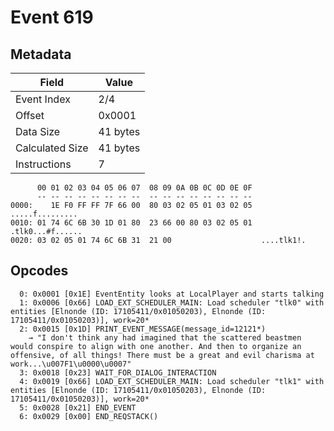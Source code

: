# Event 619

## Metadata

| Field           | Value    |
|-----------------|----------|
| Event Index     | 2/4      |
| Offset          | 0x0001   |
| Data Size       | 41 bytes |
| Calculated Size | 41 bytes |
| Instructions    | 7        |

```
      00 01 02 03 04 05 06 07  08 09 0A 0B 0C 0D 0E 0F
      -- -- -- -- -- -- -- --  -- -- -- -- -- -- -- --
0000:    1E F0 FF FF 7F 66 00  80 03 02 05 01 03 02 05   .....f.........
0010: 01 74 6C 6B 30 1D 01 80  23 66 00 80 03 02 05 01  .tlk0...#f......
0020: 03 02 05 01 74 6C 6B 31  21 00                    ....tlk1!.      
```

## Opcodes

```
  0: 0x0001 [0x1E] EventEntity looks at LocalPlayer and starts talking
  1: 0x0006 [0x66] LOAD_EXT_SCHEDULER_MAIN: Load scheduler "tlk0" with entities [Elnonde (ID: 17105411/0x01050203), Elnonde (ID: 17105411/0x01050203)], work=20*
  2: 0x0015 [0x1D] PRINT_EVENT_MESSAGE(message_id=12121*)
    → "I don't think any had imagined that the scattered beastmen would conspire to align with one another. And then to organize an offensive, of all things! There must be a great and evil charisma at work...\u007F1\u0000\u0007"
  3: 0x0018 [0x23] WAIT_FOR_DIALOG_INTERACTION
  4: 0x0019 [0x66] LOAD_EXT_SCHEDULER_MAIN: Load scheduler "tlk1" with entities [Elnonde (ID: 17105411/0x01050203), Elnonde (ID: 17105411/0x01050203)], work=20*
  5: 0x0028 [0x21] END_EVENT
  6: 0x0029 [0x00] END_REQSTACK()
```
